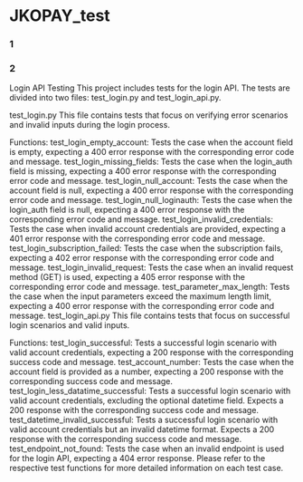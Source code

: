 # JKOPAY_test

### 1

### 2

Login API Testing
This project includes tests for the login API. The tests are divided into two files: test_login.py and test_login_api.py.

test_login.py
This file contains tests that focus on verifying error scenarios and invalid inputs during the login process.

Functions:
test_login_empty_account: Tests the case when the account field is empty, expecting a 400 error response with the corresponding error code and message.
test_login_missing_fields: Tests the case when the login_auth field is missing, expecting a 400 error response with the corresponding error code and message.
test_login_null_account: Tests the case when the account field is null, expecting a 400 error response with the corresponding error code and message.
test_login_null_loginauth: Tests the case when the login_auth field is null, expecting a 400 error response with the corresponding error code and message.
test_login_invalid_credentials: Tests the case when invalid account credentials are provided, expecting a 401 error response with the corresponding error code and message.
test_login_subscription_failed: Tests the case when the subscription fails, expecting a 402 error response with the corresponding error code and message.
test_login_invalid_request: Tests the case when an invalid request method (GET) is used, expecting a 405 error response with the corresponding error code and message.
test_parameter_max_length: Tests the case when the input parameters exceed the maximum length limit, expecting a 400 error response with the corresponding error code and message.
test_login_api.py
This file contains tests that focus on successful login scenarios and valid inputs.

Functions:
test_login_successful: Tests a successful login scenario with valid account credentials, expecting a 200 response with the corresponding success code and message.
test_account_number: Tests the case when the account field is provided as a number, expecting a 200 response with the corresponding success code and message.
test_login_less_datatime_successful: Tests a successful login scenario with valid account credentials, excluding the optional datetime field. Expects a 200 response with the corresponding success code and message.
test_datetime_invalid_successful: Tests a successful login scenario with valid account credentials but an invalid datetime format. Expects a 200 response with the corresponding success code and message.
test_endpoint_not_found: Tests the case when an invalid endpoint is used for the login API, expecting a 404 error response.
Please refer to the respective test functions for more detailed information on each test case.
